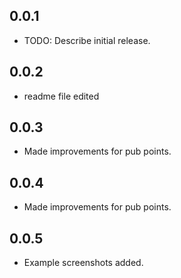 ## 0.0.1

* TODO: Describe initial release.

## 0.0.2

* readme file edited

## 0.0.3

* Made improvements for pub points.

## 0.0.4

* Made improvements for pub points.

## 0.0.5

* Example screenshots added.
